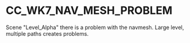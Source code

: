 CC_WK7_NAV_MESH_PROBLEM
=======================

Scene "Level_Alpha" there is a problem with the navmesh. Large level, multiple paths creates problems.
